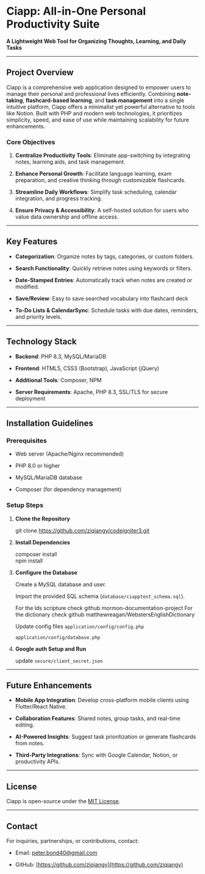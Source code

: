 

# **Ciapp: All-in-One Personal Productivity Suite**

**A Lightweight Web Tool for Organizing Thoughts, Learning, and Daily Tasks**

---

## **Project Overview**

Ciapp is a comprehensive web application designed to empower
users to manage their personal and professional lives efficiently.
Combining **note-taking**, **flashcard-based
learning**, and **task management** into
a single intuitive platform, Ciapp offers a minimalist yet
powerful alternative to tools like Notion. Built with PHP and modern
web technologies, it prioritizes simplicity, speed, and ease of use
while maintaining scalability for future enhancements.

### **Core Objectives**

1. **Centralize Productivity
   Tools**: Eliminate app-switching by integrating notes,
   learning aids, and task management.

2. **Enhance Personal Growth**:
   Facilitate language learning, exam preparation, and creative
   thinking through customizable flashcards.

3. **Streamline Daily
   Workflows**: Simplify task scheduling, calendar integration,
   and progress tracking.

4. **Ensure Privacy &
   Accessibility**: A self-hosted solution for users who value
   data ownership and offline access.

---

## **Key Features**

- **Categorization**:
   Organize notes by tags, categories, or custom folders.

- **Search Functionality**:
   Quickly retrieve notes using keywords or filters.

- **Date-Stamped Entries**:
   Automatically track when notes are created or modified.

- **Save/Review**: 
  Easy to save searched vocabulary into flashcard deck

- **To-Do Lists & CalendarSync**: 
  Schedule tasks with due dates, reminders, and priority levels.

---

## **Technology Stack**

- **Backend**: PHP 8.3,
   MySQL/MariaDB

- **Frontend**: HTML5,
   CSS3 (Bootstrap), JavaScript (jQuery)

- **Additional Tools**:
   Composer, NPM

- **Server Requirements**:
   Apache, PHP 8.3, SSL/TLS for secure
   deployment

---

## **Installation Guidelines**

### **Prerequisites**

- Web server (Apache/Nginx
   recommended)

- PHP 8.0 or higher

- MySQL/MariaDB database

- Composer (for dependency
   management)





### **Setup Steps**

1. **Clone the Repository**
   
   git clone https://github.com/ziqiangy/codeigniter3.git  

2. **Install Dependencies**
   
   composer install  
   npm install

3. **Configure the Database**
   
   Create a MySQL database and user.
   
   Import the provided SQL schema
     (`database/ciapptest_schema.sql`).
     
   For the lds scripture check github mormon-documentation-project
   For the dictionary check github matthewreagan/WebstersEnglishDictionary
   
   Update config files
     `application/config/config.php`
     
     `application/config/database.php`

4. **Google auth Setup and Run**
   
   update `secure/client_secret.json`

---

## **Future Enhancements**

- **Mobile App Integration**:
   Develop cross-platform mobile clients using Flutter/React Native.

- **Collaboration Features**:
   Shared notes, group tasks, and real-time editing.

- **AI-Powered Insights**:
   Suggest task prioritization or generate flashcards from notes.

- **Third-Party Integrations**:
   Sync with Google Calendar, Notion, or productivity APIs.

---

## **License**

Ciapp is open-source under the [MIT License](https://chat.deepseek.com/a/chat/s/LICENSE.md).

---

## **Contact**

For inquiries, partnerships, or contributions, contact:  

- Email: peter.bond40@gmail.com

- GitHub: [https://github.com/ziqiangy](https://github.com/ziqiangy)
